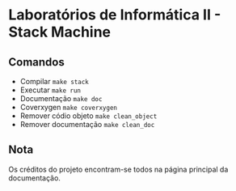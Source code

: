 # Laboratórios de Informática II - Stack Machine

## Comandos

- Compilar ```make stack```
- Executar ```make run```
- Documentação ```make doc```
- Coverxygen ```make coverxygen```
- Remover códio objeto ```make clean_object```
- Remover documentação ```make clean_doc```

## Nota

Os créditos do projeto encontram-se todos na página principal da documentação.
